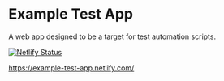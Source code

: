 # Example Test App

A web app designed to be a target for test automation scripts.

[![Netlify Status](https://api.netlify.com/api/v1/badges/e809471a-a410-45c8-937d-d5969a65f174/deploy-status)](https://app.netlify.com/sites/example-test-app/deploys)

https://example-test-app.netlify.com/